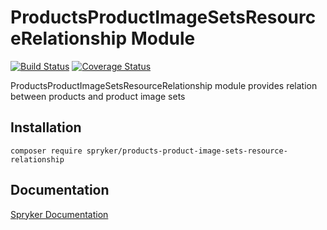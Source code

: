 # ProductsProductImageSetsResourceRelationship Module
[![Build Status](https://travis-ci.org/spryker/products-product-image-sets-resource-relationship.svg)](https://travis-ci.org/spryker/products-product-image-sets-resource-relationship)
[![Coverage Status](https://coveralls.io/repos/github/spryker/products-product-image-sets-resource-relationship/badge.svg)](https://coveralls.io/github/spryker/products-product-image-sets-resource-relationship)

ProductsProductImageSetsResourceRelationship module provides relation between products and product image sets


## Installation

```
composer require spryker/products-product-image-sets-resource-relationship
```

## Documentation

[Spryker Documentation](https://academy.spryker.com/developing_with_spryker/module_guide/modules.html)
